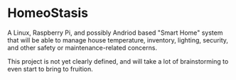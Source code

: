 # HomeoStasis
A Linux, Raspberry Pi, and possibly Andriod based "Smart Home" system that will be able to manage house temperature, inventory, lighting, security, and other safety or maintenance-related concerns.

This project is not yet clearly defined, and will take a lot of brainstorming to even start to bring to fruition.
